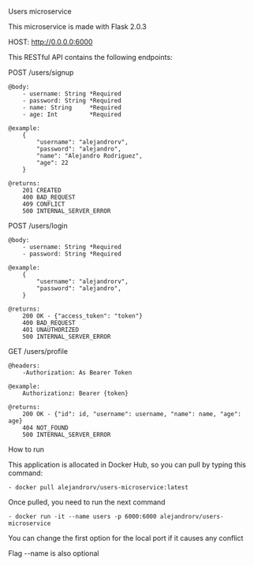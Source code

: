 Users microservice

This microservice is made with Flask 2.0.3

HOST: http://0.0.0.0:6000

This RESTful API contains the following endpoints:


POST /users/signup

    @body:
        - username: String *Required
        - password: String *Required
        - name: String     *Required
        - age: Int         *Required
    
    @example:
        {
            "username": "alejandrorv",
            "password": "alejandro",
            "name": "Alejandro Rodriguez",
            "age": 22
        }
    
    @returns:
        201 CREATED
        400 BAD_REQUEST
        409 CONFLICT
        500 INTERNAL_SERVER_ERROR


POST /users/login

    @body:
        - username: String *Required
        - password: String *Required
    
    @example:
        {
            "username": "alejandrorv",
            "password": "alejandro",
        }
    
    @returns:
        200 OK - {"access_token": "token"}
        400 BAD_REQUEST
        401 UNAUTHORIZED
        500 INTERNAL_SERVER_ERROR

GET /users/profile

    @headers:
        -Authorization: As Bearer Token
    
    @example:
        Authorizationz: Bearer {token}

    @returns:
        200 OK - {"id": id, "username": username, "name": name, "age": age}
        404 NOT_FOUND
        500 INTERNAL_SERVER_ERROR

How to run

This application is allocated in Docker Hub, so you can pull by typing this command:

    - docker pull alejandrorv/users-microservice:latest

Once pulled, you need to run the next command

    - docker run -it --name users -p 6000:6000 alejandrorv/users-microservice

You can change the first option for the local port if it causes any conflict

Flag --name is also optional
